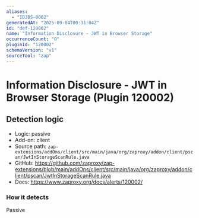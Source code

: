 ```yaml
---
aliases:
  - "IDJBS-0002"
generatedAt: "2025-09-04T00:31:04Z"
id: "def-120002"
name: "Information Disclosure - JWT in Browser Storage"
occurrenceCount: "0"
pluginId: "120002"
schemaVersion: "v1"
sourceTool: "zap"
---
```


# Information Disclosure - JWT in Browser Storage (Plugin 120002)

## Detection logic

- Logic: passive
- Add-on: client
- Source path: `zap-extensions/addOns/client/src/main/java/org/zaproxy/addon/client/pscan/JwtInStorageScanRule.java`
- GitHub: https://github.com/zaproxy/zap-extensions/blob/main/addOns/client/src/main/java/org/zaproxy/addon/client/pscan/JwtInStorageScanRule.java
- Docs: https://www.zaproxy.org/docs/alerts/120002/

### How it detects

Passive

